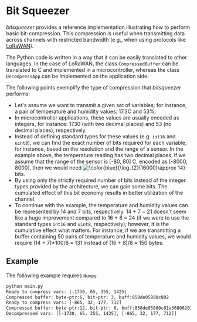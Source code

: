 # Bit Squeezer

*bitsqueezer* provides a reference implementation illustrating how to perform basic bit-compression. This compression is useful when transmitting data across channels with restricted bandwidth (e.g., when using protocols like [LoRaWAN](https://lora-developers.semtech.com/documentation/tech-papers-and-guides/lora-and-lorawan)). 

The Python code is written in a  way that it can be easily translated to other languages. In the case of LoRaWAN, the class `CompressedBuffer` can be translated to C and implemented in a microcontroller, whereas the class `DecompressApp` can be implemented on the application side.

The following points exemplify the type of compression that *bitsqueezer* performs:

* Let's assume we want to transmit a given set of variables; for instance, a pair of temperature and humidity values: 17.3C and 53%.
* In microcontroller applications, these values are usually encoded as integers, for instance: 1730 (with two decimal places) and 53 (no decimal places), respectively.
* Instead of defining standard types for these values (e.g. `int16` and `uint8`), we can find the exact number of bits required for each variable, for instance,  based on the resolution and the range of a sensor. In the example above, the temperature reading has two decimal places, if we assume that the range of the sensor is [-80, 80] C, encoded as [-8000, 8000], then we would need  <img src="https://latex.codecogs.com/svg.image?\color{blue}{\log_{2}(16000)\approx&space;14}" title="\color{blue}{\log_{2}(16000)\approx 14}" />  bits.
* By using only the strictly required number of bits instead of the integer types provided by the architecture, we can gain some bits. The cumulated effect of this bit economy results in better utilization of the channel.
* To continue with the example, the temperature and humidity values can be represented by 14 and 7 bits, respectively. 14 + 7 = 21 doesn't seem like a huge improvement compared to 16 + 8 = 24 (if we were to use the standard types `int16` and `uint8`, respectively); however, it is the cumulative effect what matters. For instance, if we are transmitting a buffer containing 50 pairs of temperature and humidity values, we would require (14 + 7)*100/8 = 131 instead of (16 + 8)/8 = 150 bytes.

## Example

The following example requires `Numpy`.

```bash
python main.py 
Ready to compress vars: [-1730, 65, 355, 1425]
Compressed buffer: byte-ptr:6, bit-ptr: 3, buff:858de05880c802
Ready to compress vars: [-865, 32, 177, 712]
Compressed buffer: byte-ptr:12, bit-ptr: 6, buff:858de05880c81a36806201200b
Decompressed vars: [[-1730, 65, 355, 1425], [-865, 32, 177, 712]]

```